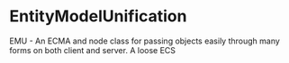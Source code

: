 # EntityModelUnification
EMU - An ECMA and node class for passing objects easily through many forms on both client and server.  A loose ECS
